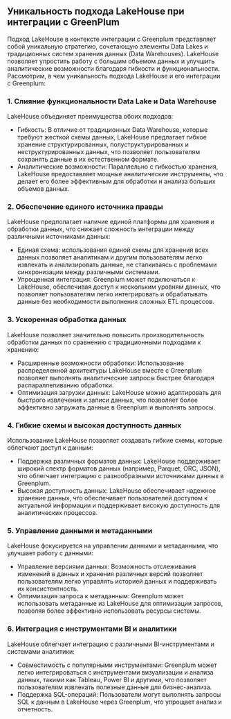 ## Уникальность подхода LakeHouse при интеграции с GreenPlum

Подход LakeHouse в контексте интеграции с Greenplum представляет собой уникальную стратегию, сочетающую элементы Data Lakes и традиционных систем хранения данных (Data Warehouses). LakeHouse позволяет упростить работу с большим объемом данных и улучшить аналитические возможности благодаря гибкости и функциональности. Рассмотрим, в чем уникальность подхода LakeHouse и его интеграции с Greenplum:

### 1. Слияние функциональности Data Lake и Data Warehouse

LakeHouse объединяет преимущества обоих подходов:
- Гибкость: В отличие от традиционных Data Warehouse, которые требуют жесткой схемы данных, LakeHouse предлагает гибкое хранение структурированных, полуструктурированных и неструктурированных данных, что позволяет пользователям сохранять данные в их естественном формате.
- Аналитические возможности: Параллельно с гибкостью хранения, LakeHouse предоставляет мощные аналитические инструменты, что делает его более эффективным для обработки и анализа больших объемов данных.

### 2. Обеспечение единого источника правды

LakeHouse предполагает наличие единой платформы для хранения и обработки данных, что снижает сложность интеграции между различными источниками данных:
- Единая схема: использования единой схемы для хранения всех данных позволяет аналитикам и другим пользователям легко извлекать и анализировать данные, не сталкиваясь с проблемами синхронизации между различными системами.
- Упрощенная интеграция: Greenplum может подключаться к LakeHouse, обеспечивая доступ к нескольким уровням данных, что позволяет пользователям легко интегрировать и обрабатывать данные без необходимости выполнения сложных ETL процессов.

### 3. Ускоренная обработка данных

LakeHouse позволяет значительно повысить производительность обработки данных по сравнению с традиционными подходами к хранению:
- Расширенные возможности обработки: Использование распределенной архитектуры LakeHouse вместе с Greenplum позволяет выполнять аналитические запросы быстрее благодаря распараллеливанию обработки.
- Оптимизация загрузки данных: LakeHouse можно адаптировать для быстрого извлечения и записи данных, что позволяет более эффективно загружать данные в Greenplum и выполнять запросы.

### 4. Гибкие схемы и высокая доступность данных

Использование LakeHouse позволяет создавать гибкие схемы, которые облегчают доступ к данным:
- Поддержка различных форматов данных: LakeHouse поддерживает широкий спектр форматов данных (например, Parquet, ORC, JSON), что облегчает интеграцию с разнообразными источниками данных в Greenplum.
- Высокая доступность данных: LakeHouse обеспечивает надежное хранение данных, что обеспечивает пользователей доступом к актуальной информации и поддерживает високую доступность для аналитических процессов.

### 5. Управление данными и метаданными

LakeHouse фокусируется на управлении данными и метаданными, что улучшает работу с данными:
- Управление версиями данных: Возможность отслеживания изменений в данных и хранения различных версий позволяет пользователям легко управлять историей данных и поддерживать их консистентность.
- Оптимизация запроса к метаданным: Greenplum может использовать метаданные из LakeHouse для оптимизации запросов, позволяя более эффективно использовать ресурсы системы.

### 6. Интеграция с инструментами BI и аналитики

LakeHouse облегчает интеграцию с различными BI-инструментами и системами аналитики:
- Совместимость с популярными инструментами: Greenplum может легко интегрироваться с инструментами визуализации и анализа данных, такими как Tableau, Power BI и другими, что позволяет пользователям извлекать полезные данные для бизнес-анализа.
- Поддержка SQL-операций: Пользователи могут выполнять запросы SQL к данным в LakeHouse через Greenplum, что упрощает анализ и отчетность.
